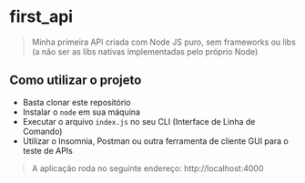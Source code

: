 # first_api
> Minha primeira API criada com Node JS puro, sem frameworks ou libs (a não ser as libs nativas implementadas pelo próprio Node)

## Como utilizar o projeto
- Basta clonar este repositório
- Instalar o `node` em sua máquina
- Executar o arquivo `index.js` no seu CLI (Interface de Linha de Comando)
- Utilizar o Insomnia, Postman ou outra ferramenta de cliente GUI para o teste de APIs

> A aplicação roda no seguinte endereço:
http://localhost:4000 
